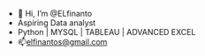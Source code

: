 - 👋 Hi, I’m @ELfinanto
-  Aspiring Data analyst
-  Python | MYSQL | TABLEAU | ADVANCED EXCEL
- 📫elfinantos@gmail.com

<!---
ELfinanto/ELfinanto is a ✨ special ✨ repository because its `README.md` (this file) appears on your GitHub profile.
You can click the Preview link to take a look at your changes.
--->
